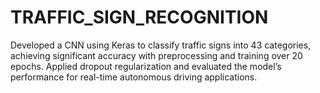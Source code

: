 # TRAFFIC_SIGN_RECOGNITION

Developed a CNN using Keras to classify traffic signs into 43 categories, achieving significant accuracy with
preprocessing and training over 20 epochs.
Applied dropout regularization and evaluated the model’s performance for real-time autonomous driving
applications.
